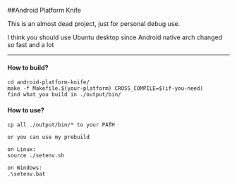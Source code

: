 ##Android Platform Knife

This is an almost dead project, just for personal debug use.

I think you should use Ubuntu desktop since Android native arch changed so fast and a lot

-----------------------------------------------------------------------------------------------------------------------------------------------------------

#### How to build?

	cd android-platform-knife/
	make -f Makefile.$(your-platform) CROSS_COMPILE=$(if-you-need)
	find what you build in ./output/bin/

#### How to use?
	cp all ./output/bin/* to your PATH

	or you can use my prebuild

	on Linux:
	source ./setenv.sh

	on Windows:
	.\setenv.bat
